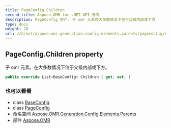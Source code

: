 ```yaml
---
title: PageConfig.Children
second_title: Aspose.OMR for .NET API 参考
description: PageConfig 财产. 子 omr 元素在大多数情况下位于父级内部或下方
type: docs
weight: 20
url: /zh/net/aspose.omr.generation.config.elements.parents/pageconfig/children/
---
```

## PageConfig.Children property

子 omr 元素。在大多数情况下位于父级内部或下方。

```csharp
public override List<BaseConfig> Children { get; set; }
```

### 也可以看看

* class [BaseConfig](../../../aspose.omr.generation.config/baseconfig/)
* class [PageConfig](../)
* 命名空间 [Aspose.OMR.Generation.Config.Elements.Parents](../../pageconfig/)
* 部件 [Aspose.OMR](../../../)


